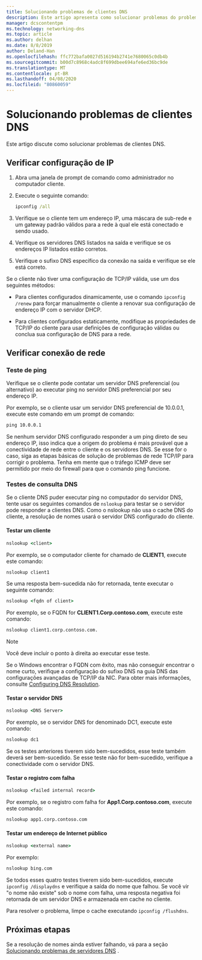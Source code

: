 ```yaml
---
title: Solucionando problemas de clientes DNS
description: Este artigo apresenta como solucionar problemas do problema de DNS do lado do cliente.
manager: dcscontentpm
ms.technology: networking-dns
ms.topic: article
ms.author: delhan
ms.date: 8/8/2019
author: Deland-Han
ms.openlocfilehash: ffc772bafa0027d516194b2741e7680065c0db4b
ms.sourcegitcommit: b00d7c8968c4adc8f699dbee694afe6ed36bc9de
ms.translationtype: MT
ms.contentlocale: pt-BR
ms.lasthandoff: 04/08/2020
ms.locfileid: "80860059"
---
```

# <a name="troubleshooting-dns-clients"></a>Solucionando problemas de clientes DNS

Este artigo discute como solucionar problemas de clientes DNS.

## <a name="check-ip-configuration"></a>Verificar configuração de IP

1. Abra uma janela de prompt de comando como administrador no computador cliente.

2. Execute o seguinte comando:

   ```cmd
   ipconfig /all
   ```

3. Verifique se o cliente tem um endereço IP, uma máscara de sub-rede e um gateway padrão válidos para a rede à qual ele está conectado e sendo usado.

4. Verifique os servidores DNS listados na saída e verifique se os endereços IP listados estão corretos.

5. Verifique o sufixo DNS específico da conexão na saída e verifique se ele está correto.

Se o cliente não tiver uma configuração de TCP/IP válida, use um dos seguintes métodos:

* Para clientes configurados dinamicamente, use o comando `ipconfig /renew` para forçar manualmente o cliente a renovar sua configuração de endereço IP com o servidor DHCP.

* Para clientes configurados estaticamente, modifique as propriedades de TCP/IP do cliente para usar definições de configuração válidas ou conclua sua configuração de DNS para a rede.

## <a name="check-network-connection"></a>Verificar conexão de rede

### <a name="ping-test"></a>Teste de ping

Verifique se o cliente pode contatar um servidor DNS preferencial (ou alternativo) ao executar ping no servidor DNS preferencial por seu endereço IP.

Por exemplo, se o cliente usar um servidor DNS preferencial de 10.0.0.1, execute este comando em um prompt de comando:

```cmd
ping 10.0.0.1
```

Se nenhum servidor DNS configurado responder a um ping direto de seu endereço IP, isso indica que a origem do problema é mais provável que a conectividade de rede entre o cliente e os servidores DNS. Se esse for o caso, siga as etapas básicas de solução de problemas de rede TCP/IP para corrigir o problema. Tenha em mente que o tráfego ICMP deve ser permitido por meio do firewall para que o comando ping funcione.

### <a name="dns-query-tests"></a>Testes de consulta DNS

Se o cliente DNS puder executar ping no computador do servidor DNS, tente usar os seguintes comandos de `nslookup` para testar se o servidor pode responder a clientes DNS. Como o nslookup não usa o cache DNS do cliente, a resolução de nomes usará o servidor DNS configurado do cliente.

#### <a name="test-a-client"></a>Testar um cliente

```cmd
nslookup <client>
```
  
Por exemplo, se o computador cliente for chamado de **CLIENT1**, execute este comando:
  
```cmd
nslookup client1
```
  
Se uma resposta bem-sucedida não for retornada, tente executar o seguinte comando:
  
```cmd
nslookup <fqdn of client>
```
  
Por exemplo, se o FQDN for **CLIENT1.Corp.contoso.com**, execute este comando:

```cmd
nslookup client1.corp.contoso.com.
```

> [!NOTE]
> Você deve incluir o ponto à direita ao executar esse teste.

Se o Windows encontrar o FQDN com êxito, mas não conseguir encontrar o nome curto, verifique a configuração do sufixo DNS na guia DNS das configurações avançadas de TCP/IP da NIC. Para obter mais informações, consulte [Configuring DNS Resolution](https://docs.microsoft.com/previous-versions/tn-archive/dd163570(v=technet.10)#configuring-dns-resolution).

#### <a name="test-the-dns-server"></a>Testar o servidor DNS

```cmd
nslookup <DNS Server>
```

Por exemplo, se o servidor DNS for denominado DC1, execute este comando:

```cmd
nslookup dc1
```
Se os testes anteriores tiverem sido bem-sucedidos, esse teste também deverá ser bem-sucedido. Se esse teste não for bem-sucedido, verifique a conectividade com o servidor DNS.

#### <a name="test-the-failing-record"></a>Testar o registro com falha

```cmd
nslookup <failed internal record>
```

Por exemplo, se o registro com falha for **App1.Corp.contoso.com**, execute este comando:

```cmd
nslookup app1.corp.contoso.com
```

#### <a name="test-a-public-internet-address"></a>Testar um endereço de Internet público

```cmd
nslookup <external name>
```

Por exemplo: 
```cmd
nslookup bing.com
```

Se todos esses quatro testes tiverem sido bem-sucedidos, execute `ipconfig /displaydns` e verifique a saída do nome que falhou. Se você vir "o nome não existe" sob o nome com falha, uma resposta negativa foi retornada de um servidor DNS e armazenada em cache no cliente. 

Para resolver o problema, limpe o cache executando `ipconfig /flushdns`.

## <a name="next-step"></a>Próximas etapas

Se a resolução de nomes ainda estiver falhando, vá para a seção [Solucionando problemas de servidores DNS](troubleshoot-dns-server.md) .
